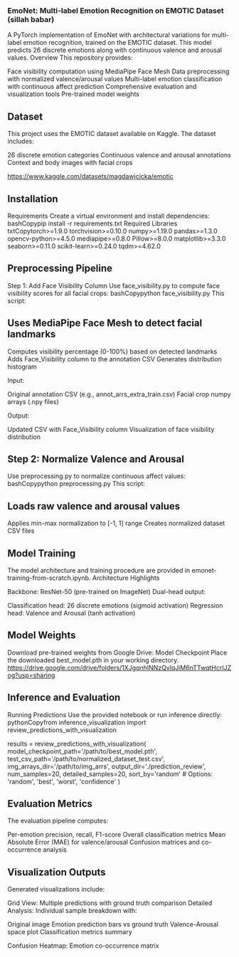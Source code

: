 
### EmoNet: Multi-label Emotion Recognition on EMOTIC Dataset (sillah babar)


A PyTorch implementation of EmoNet with architectural variations for multi-label emotion recognition, trained on the EMOTIC dataset. This model predicts 26 discrete emotions along with continuous valence and arousal values.
Overview
This repository provides:

Face visibility computation using MediaPipe Face Mesh
Data preprocessing with normalized valence/arousal values
Multi-label emotion classification with continuous affect prediction
Comprehensive evaluation and visualization tools
Pre-trained model weights


## Dataset
This project uses the EMOTIC dataset available on Kaggle.
The dataset includes:

26 discrete emotion categories
Continuous valence and arousal annotations
Context and body images with facial crops

https://www.kaggle.com/datasets/magdawjcicka/emotic

## Installation
Requirements
Create a virtual environment and install dependencies:
bashCopypip install -r requirements.txt
Required Libraries
txtCopytorch>=1.9.0
torchvision>=0.10.0
numpy>=1.19.0
pandas>=1.3.0
opencv-python>=4.5.0
mediapipe>=0.8.0
Pillow>=8.0.0
matplotlib>=3.3.0
seaborn>=0.11.0
scikit-learn>=0.24.0
tqdm>=4.62.0

## Preprocessing Pipeline
Step 1: Add Face Visibility Column
Use face_visibility.py to compute face visibility scores for all facial crops:
bashCopypython face_visibility.py
This script:

## Uses MediaPipe Face Mesh to detect facial landmarks
Computes visibility percentage (0-100%) based on detected landmarks
Adds Face_Visibility column to the annotation CSV
Generates distribution histogram

Input:

Original annotation CSV (e.g., annot_arrs_extra_train.csv)
Facial crop numpy arrays (.npy files)

Output:

Updated CSV with Face_Visibility column
Visualization of face visibility distribution


## Step 2: Normalize Valence and Arousal
Use preprocessing.py to normalize continuous affect values:
bashCopypython preprocessing.py
This script:

## Loads raw valence and arousal values
Applies min-max normalization to [-1, 1] range
Creates normalized dataset CSV files


## Model Training
The model architecture and training procedure are provided in emonet-training-from-scratch.ipynb.
Architecture Highlights

Backbone: ResNet-50 (pre-trained on ImageNet)
Dual-head output:

Classification head: 26 discrete emotions (sigmoid activation)
Regression head: Valence and Arousal (tanh activation)


## Model Weights
Download pre-trained weights from Google Drive:
Model Checkpoint
Place the downloaded best_model.pth in your working directory.
https://drive.google.com/drive/folders/1XJgqnhINNzQvlqJiM6nTTwqtHcrIJZog?usp=sharing

## Inference and Evaluation
Running Predictions
Use the provided notebook or run inference directly:
pythonCopyfrom inference_visualization import review_predictions_with_visualization

results = review_predictions_with_visualization(
    model_checkpoint_path='/path/to/best_model.pth',
    test_csv_path='/path/to/normalized_dataset_test.csv',
    img_arrays_dir='/path/to/img_arrs',
    output_dir='./prediction_review',
    num_samples=20,
    detailed_samples=20,
    sort_by='random'  # Options: 'random', 'best', 'worst', 'confidence'
)
## Evaluation Metrics
The evaluation pipeline computes:

Per-emotion precision, recall, F1-score
Overall classification metrics
Mean Absolute Error (MAE) for valence/arousal
Confusion matrices and co-occurrence analysis


## Visualization Outputs
Generated visualizations include:

Grid View: Multiple predictions with ground truth comparison
Detailed Analysis: Individual sample breakdown with:

Original image
Emotion prediction bars vs ground truth
Valence-Arousal space plot
Classification metrics summary


Confusion Heatmap: Emotion co-occurrence matrix


